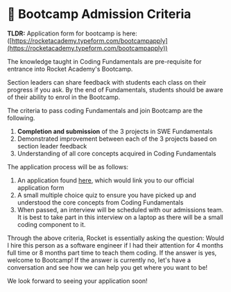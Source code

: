 # 🚂 Bootcamp Admission Criteria

**TLDR:** Application form for bootcamp is here:([https://rocketacademy.typeform.com/bootcampapply](https://rocketacademy.typeform.com/bootcampapply))



The knowledge taught in Coding Fundamentals are pre-requisite for entrance into Rocket Academy's Bootcamp.

Section leaders can share feedback with students each class on their progress if you ask. By the end of Fundamentals, students should be aware of their ability to enrol in the Bootcamp.

The criteria to pass coding Fundamentals and join Bootcamp are the following.

1. **Completion and submission** of the 3 projects in SWE Fundamentals
2. Demonstrated improvement between each of the 3 projects based on section leader feedback
3. Understanding of all core concepts acquired in Coding Fundamentals

The application process will be as follows:

1. An application found [here](https://rocketacademy.typeform.com/bootcampapply), which would link you to our official application form
2. A small multiple choice quiz to ensure you have picked up and understood the core concepts from Coding Fundamentals
3.  When passed, an interview will be scheduled with our admissions team. It is best to take part in this interview on a laptop as there will be a small coding component to it.



Through the above criteria, Rocket is essentially asking the question: Would I hire this person as a software engineer if I had their attention for 4 months full time or 8 months part time to teach them coding. If the answer is yes, welcome to Bootcamp! If the answer is currently no, let's have a conversation and see how we can help you get where you want to be!

We look forward to seeing your application soon!
